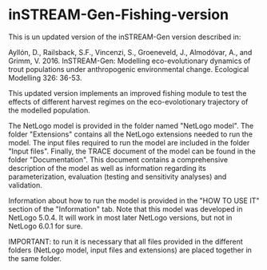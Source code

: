 # inSTREAM-Gen-Fishing-version

This is un updated version of the inSTREAM-Gen version described in:

Ayllón, D., Railsback, S.F., Vincenzi, S., Groeneveld, J., Almodóvar, A., and Grimm, V. 2016. 
InSTREAM-Gen: Modelling eco-evolutionary dynamics of trout populations under anthropogenic environmental change. 
Ecological Modelling 326: 36-53.

This updated version implements an improved fishing module to test the effects of different harvest regimes on the eco-evolotionary trajectory of the modelled population.

The NetLogo model is provided in the folder named "NetLogo model".
The folder "Extensions" contains all the NetLogo extensions needed to run the model.
The input files required to run the model are included in the folder "Input files".
Finally, the TRACE document of the model can be found in the folder "Documentation". This document contains a comprehensive description of the model as well as information regarding its parameterization, evaluation (testing and sensitivity analyses) and validation.

Information about how to run the model is provided in the "HOW TO USE IT" section of the "Information" tab.
Note that this model was developed in NetLogo 5.0.4. It will work in most later NetLogo versions, but not in NetLogo 6.0.1 for sure.

IMPORTANT: to run it is necessary that all files provided in the different folders (NetLogo model, input files and extensions) are placed together in the same folder.


